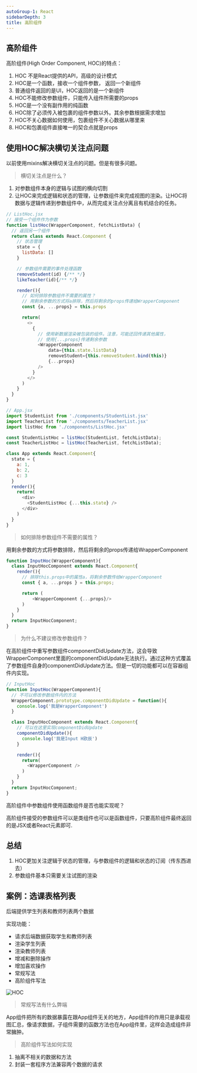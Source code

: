 ```yaml
---
autoGroup-1: React
sidebarDepth: 3
title: 高阶组件
---
```


## 高阶组件
高阶组件(High Order Component, HOC)的特点：
1. HOC 不是React提供的API，高级的设计模式
2. HOC是一个函数，接收一个组件参数， 返回一个新组件
3. 普通组件返回的是UI，HOC返回的是一个新组件
4. HOC不能修改参数组件，只能传入组件所需要的props
5. HOC是一个没有副作用的纯函数
6. HOC除了必须传入被包裹的组件参数以外。其余参数根据需求增加
7. HOC不关心数据如何使用，包裹组件不关心数据从哪里来
8. HOC和包裹组件直接唯一的契合点就是props

## 使用HOC解决横切关注点问题
以前使用mixins解决横切关注点的问题。但是有很多问题。

> 横切关注点是什么？


1. 对参数组件本身的逻辑与试图的横向切割
2. 让HOC来完成逻辑和状态的管理，让参数组件来完成视图的渲染。让HOC将数据与逻辑传递到参数组件中，从而完成关注点分离且有机结合的任务。

```javascript
// ListHoc.jsx
// 接受一个组件作为参数
function listHoc(WrapperComponent, fetchListData) {
  // 返回另一个组件
  return class extends React.Component {
    // 状态管理
    state = {
      listData: []
    }

    // 参数组件需要的事件处理函数
    removeStudent(id) {/** */}
    likeTeacher(id){/** */}

    render(){
      // 如何排除参数组件不需要的属性？
      // 用剩余参数的方式将a排除，然后将剩余的props传递给WrapperComponent
      const {a, ...props} = this.props

      return(
        <>
          {
            // 使用新数据渲染被包装的组件。注意，可能还回传递其他属性，
            // 使用{...props}传递剩余参数
            <WrapperComponent
                data={this.state.listData}
                removeStudent={this.removeStudent.bind(this)}
                {...props}
            />
          }
        </>
      )
    }
  }
}
```
```javascript
// App.jsx
import StudentList from './components/StudentList.jsx'
import TeacherList from './components/TeacherList.jsx'
import listHoc from './components/ListHoc.jsx'

const StudentListHoc = listHoc(StudentList, fetchListData);
const TeacherListHoc = listHoc(TeacherList, fetchListData);

class App extends React.Component{
  state = {
    a: 1,
    b: 2,
    c: 3
  }
  render(){
    return(
      <div>
        <StudentListHoc {...this.state} />
      </div>
    )
  }
}
```

> 如何排除参数组件不需要的属性？

用剩余参数的方式将参数排除，然后将剩余的props传递给WrapperComponent
```javascript
function InputHoc(WrapperComponent){
  class InputHocComponent extends React.Component{
    render(){
      // 排除this.props中的属性a，将剩余参数传给WrapperComponent
      const { a, ...props } = this.props;

      return (
          <WrapperComponent {...props}/>
      )
    }
  }
  return InputHocComponent;
}

```

> 为什么不建议修改参数组件？

在高阶组件中重写参数组件componentDidUpdate方法，这会导致WrapperComponent里面的componentDidUpdate无法执行。通过这种方式覆盖了参数组件自身的componentDidUpdate方法。但是一切的功能都可以在容器组件内实现。
```javascript
// InputHoc
function InputHoc(WrapperComponent){
  // 不可以修改参数组件内的方法
  WrapperComponent.prototype.componentDidUpdate = function(){
    console.log('我是WrapperComponent')
  }

  class InputHocComponent extends React.Component{
    // 可以在这里实现componentDidUpdate
    componentDidUpdate(){
      console.log('我是Input H欧辰')
    }

    render(){
      return(
        <WrapperComponent />
      )
    }
  }
  return InputHocComponent;
}
```

高阶组件中参数组件使用函数组件是否也能实现呢？

高阶组件接受的参数组件可以是类组件也可以是函数组件，只要高阶组件最终返回的是JSX或者React元素即可.

## 总结
1. HOC更加关注逻辑于状态的管理，与参数组件的逻辑和状态的订阅（传东西进去）
2. 参数组件基本只需要关注试图的渲染


## 案例：选课表格列表
后端提供学生列表和教师列表两个数据

实现功能：
- 请求后端数据获取学生和教师列表
- 渲染学生列表
- 渲染教师列表
- 增减和删除操作
- 增加喜欢操作
- 常规写法
- 高阶组件写法

<img :src="$withBase('/framework/React/HOC.jpg')" alt="HOC" />

> 常规写法有什么弊端

App组件把所有的数据暴露在跟App组件无关的地方，App组件的作用只是承载视图汇总，像请求数据，子组件需要的函数方法也在App组件里，这样会造成组件非常臃肿。

> 高阶组件写法如何实现

1. 抽离不相关的数据和方法
2. 封装一套程序方法兼容两个数据的请求
